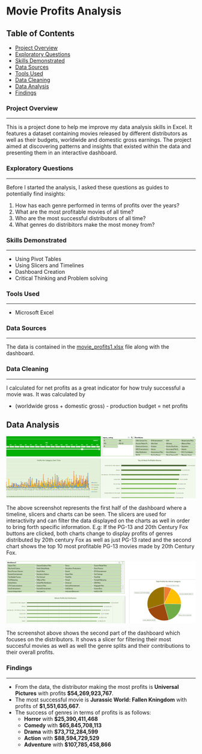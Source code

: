 # Movie Profits Analysis
## Table of Contents
- [Project Overview](#project-overview)
- [Exploratory Questions](#exploratory-questions)
- [Skills Demonstrated](#skills-demonstrated)
- [Data Sources](#data-sources)
- [Tools Used](#tools-used)
- [Data Cleaning](#data-cleaning)
- [Data Analysis](#data-analysis)
- [Findings](#findings)

### Project Overview
---
This is a project done to help me improve my data analysis skills in Excel. It features a dataset containing movies released by different distributors as well as their budgets, worldwide and domestic gross earnings. The project aimed at discovering patterns and insights that existed within the data and presenting them in an interactive dashboard.
### Exploratory Questions
---
Before I started the analysis, I asked these questions as guides to potentially find insights:
1. How has each genre performed in terms of profits over the years?
2. What are the most profitable movies of all time?
3. Who are the most successful distributors of all time?
4. What genres do distribitors make the most money from?
### Skills Demonstrated
---
- Using Pivot Tables
- Using Slicers and Timelines
- Dashboard Creation
- Critical Thinking and Problem solving
### Tools Used
---
- Microsoft Excel
### Data Sources
---
The data is contained in the [movie_profits1.xlsx](movie_profits1.xlsx) file along with the dashboard.
### Data Cleaning
---
I calculated for net profits as a great indicator for how truly successful a movie was. It was calculated by
- (worldwide gross + domestic gross) - production budget = net profits
## Data Analysis

<p align="center">
  <img src="movie_dashboard1.png">
</p>

The above screenshot represents the first half of the dashboard where a timeline, slicers and charts can be seen. The slicers are used for interactivity and can filter the data displayed on the charts as well in order to bring forth specific information. E.g: If the PG-13 and 20th Century Fox buttons are clicked, both charts change to display profits of genres distributed by 20th century Fox as well as just PG-13 rated and the second chart shows the top 10 most profitable PG-13 movies made by 20th Century Fox.

<p align="center">
  <img src="movie_dashboard2.png">
</p>

The screenshot above shows the second part of the dashboard which focuses on the distributors. It shows a slicer for filtering their most succesful movies as well as well the genre splits and their contributions to their overall profits.

### Findings
---
- From the data, the distributor making the most profits is **Universal Pictures** with profits **$54,269,923,767**.
- The most successful movie is **Jurassic World: Fallen Kningdom** with profits of **$1,551,635,667**.
- The success of genres in terms of profits is as follows:
  - **Horror** with	**$25,390,411,468**
  - **Comedy** with	**$65,845,708,113**
  - **Drama** with **$73,712,284,599**
  - **Action** with	**$88,594,729,529**
  - **Adventure** with **$107,785,458,866**
